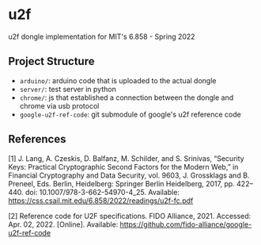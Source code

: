 # u2f

u2f dongle implementation for MIT's 6.858 - Spring 2022

## Project Structure

- `arduino/`: arduino code that is uploaded to the actual dongle
- `server/`: test server in python
- `chrome/`: js that established a connection between the dongle and chrome via usb protocol
- `google-u2f-ref-code`: git submodule of google's u2f reference code

## References

[1] J. Lang, A. Czeskis, D. Balfanz, M. Schilder, and S. Srinivas, “Security Keys: Practical Cryptographic Second Factors for the Modern Web,” in Financial Cryptography and Data Security, vol. 9603, J. Grossklags and B. Preneel, Eds. Berlin, Heidelberg: Springer Berlin Heidelberg, 2017, pp. 422–440. doi: 10.1007/978-3-662-54970-4_25. Available: https://css.csail.mit.edu/6.858/2022/readings/u2f-fc.pdf

[2] Reference code for U2F specifications. FIDO Alliance, 2021. Accessed: Apr. 02, 2022. [Online]. Available: https://github.com/fido-alliance/google-u2f-ref-code
